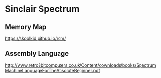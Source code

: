 
# Sinclair Spectrum

## Memory Map

https://skoolkid.github.io/rom/

## Assembly Language

http://www.retro8bitcomputers.co.uk/Content/downloads/books/SpectrumMachineLanguageForTheAbsoluteBeginner.pdf

